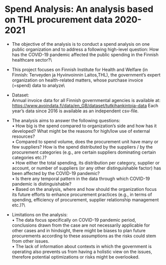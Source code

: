 # Spend Analysis: An analysis based on THL procurement data 2020-2021

- The objective of the analysis is to conduct a spend analysis on one public organization and to address a following high-level question: How has the COVID-19 pandemic affected the public spending in the Finnish healthcare sector?\
- This project focuses on Finnish Institute for Health and Welfare (in Finnish: Terveyden ja Hyvinvoinnin Laitos,THL), the government’s expert organization on health-related matters, whose purchase invoice (=spend) data to analyze\

- Dataset:\
Annual invoice data for all Finnish governmental agencies is available at:
https://www.avoindata.fi/data/en_GB/dataset/tutkihankintoja-data
Each year’s data since 2016 is available as an independent csv-file. 

- The analysis aims to answer the following questions:\
• How big is the spend compared to organization’s side and how has it developed? What might be the reasons for high/low use of external resources?\
• Compared to spend volume, does the procurement unit have many or few suppliers? How is the spend distributed by the suppliers / by the procurement categories (e.g., are certain suppliers dominating certain categories etc.)?\
• How either the total spending, its distribution per category, supplier or account, or number of suppliers (or any other distinguishable factor) has been affected by the COVID-19 pandemic?\
• Is there any temporal pattern in the data through which COVID-19 pandemic is distinguishable?\
• Based on the analysis, where and how should the organization focus its future efforts to enhance procurement practices (e.g., in terms of spending, efficiency of procurement, supplier relationship management etc.)?\


- Limitations on the analysis:\
• The data focus specifically on COVID-19 pandemic period, conclusions drawn from the case are not necessarily applicable for other cases and in hindsight, there might be biases to plan future procurements according to these assumptions as the risks could stem from other issues.\
• The lack of information about contexts in which the government is operating also prevents us from having a holistic view on the issues, therefore potential optimizations or risks might be overlooked.

